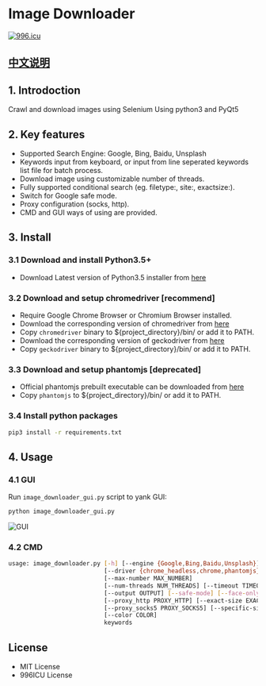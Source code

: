 # Image Downloader

[![996.icu](https://img.shields.io/badge/link-996.icu-red.svg)](https://996.icu)

## [中文说明](https://github.com/sczhengyabin/Image-Downloader/blob/master/README_zh.md)

## 1. Introdoction

Crawl and download images using Selenium
Using python3 and PyQt5

## 2. Key features

+ Supported Search Engine: Google, Bing, Baidu, Unsplash
+ Keywords input from keyboard, or input from line seperated keywords list file for batch process.
+ Download image using customizable number of threads.
+ Fully supported conditional search (eg. filetype:, site:, exactsize:).
+ Switch for Google safe mode.
+ Proxy configuration (socks, http).
+ CMD and GUI ways of using are provided.

## 3. Install

### 3.1 Download and install Python3.5+

+ Download Latest version of Python3.5 installer from [here](https://www.python.org/downloads/)

### 3.2 Download and setup chromedriver [recommend]

+ Require Google Chrome Browser or Chromium Browser installed.
+ Download the corresponding version of chromedriver from [here](https://chromedriver.chromium.org/downloads)
+ Copy `chromedriver` binary to ${project_directory}/bin/ or add it to PATH.
+ Download the corresponding version of geckodriver from [here](https://github.com/mozilla/geckodriver/releases)   
+ Copy `geckodriver` binary to ${project_directory}/bin/ or add it to PATH.

### 3.3 Download and setup phantomjs [deprecated]

+ Official phantomjs prebuilt executable can be downloaded from [here](https://bitbucket.org/ariya/phantomjs/downloads)
+ Copy `phantomjs` to ${project_directory}/bin/ or add it to PATH.

### 3.4 Install python packages

```bash
pip3 install -r requirements.txt
```

## 4. Usage

### 4.1 GUI

Run `image_downloader_gui.py` script to yank GUI:
```bash
python image_downloader_gui.py
```

![GUI](/GUI.png)

### 4.2 CMD

```bash
usage: image_downloader.py [-h] [--engine {Google,Bing,Baidu,Unsplash}]
                           [--driver {chrome_headless,chrome,phantomjs}]
                           [--max-number MAX_NUMBER]
                           [--num-threads NUM_THREADS] [--timeout TIMEOUT]
                           [--output OUTPUT] [--safe-mode] [--face-only]
                           [--proxy_http PROXY_HTTP] [--exact-size EXACT_SIZE]
                           [--proxy_socks5 PROXY_SOCKS5] [--specific-site SPECIFIC_SITE]
                           [--color COLOR]
                           keywords
```

## License

+ MIT License
+ 996ICU License
